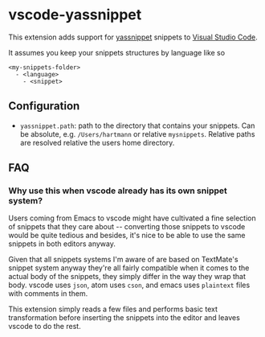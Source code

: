# vscode-yassnippet

This extension adds support for [yassnippet][emacs-yassnippet] snippets to
[Visual Studio Code][vscode].

It assumes you keep your snippets structures by language like so

```
<my-snippets-folder>
  - <language>
    - <snippet>
```

## Configuration

* `yassnippet.path`: path to the directory that contains your snippets. Can
  be absolute, e.g. `/Users/hartmann` or relative `mysnippets`. Relative paths
  are resolved relative the users home directory.

## FAQ

### Why use this when vscode already has its own snippet system?

Users coming from Emacs to vscode might have cultivated a fine selection of
snippets that they care about -- converting those snippets to vscode would be
quite tedious and besides, it's nice to be able to use the same snippets in
both editors anyway.

Given that all snippets systems I'm aware of are based on TextMate's snippet
system anyway they're all fairly compatible when it comes to the actual body of
the snippets, they simply differ in the way they wrap that body. vscode uses
`json`, atom uses `cson`, and emacs uses `plaintext` files with comments in
them.

This extension simply reads a few files and performs basic text transformation
before inserting the snippets into the editor and leaves vscode to do the rest.

[emacs-yassnippet]: https://github.com/joaotavora/yasnippet
[vscode]: https://code.visualstudio.com/
